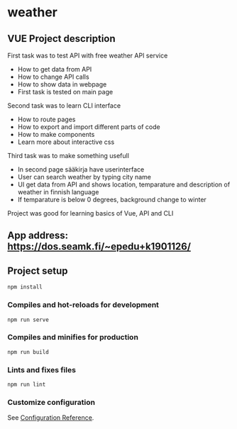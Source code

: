 # weather

## VUE Project description

First task was to test API with free weather API service
  - How to get data from API
  - How to change API calls
  - How to show data in webpage
  - First task is tested on main page

Second task was to learn CLI interface
  - How to route pages
  - How to export and import different parts of code
  - How to make components
  - Learn more about interactive css

Third task was to make something usefull
  - In second page sääkirja have userinterface
  - User can search weather by typing city name
  - UI get data from API and shows location, temparature and description of weather in finnish language
  - If temparature is below 0 degrees, background change to winter

Project was good for learning basics of Vue, API and CLI

## App address: https://dos.seamk.fi/~epedu+k1901126/

## Project setup
```
npm install
```

### Compiles and hot-reloads for development
```
npm run serve
```

### Compiles and minifies for production
```
npm run build
```

### Lints and fixes files
```
npm run lint
```

### Customize configuration
See [Configuration Reference](https://cli.vuejs.org/config/).
